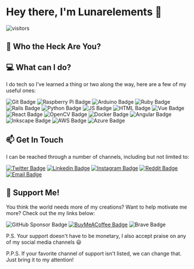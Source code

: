 # Hey there, I'm Lunarelements 👋

![visitors](https://visitor-badge.glitch.me/badge?page_id=Lunarelements.Lunarelements&right_color=blue)

<!--
**Lunarelements/Lunarelements** is a ✨ _special_ ✨ repository because its `README.md` (this file) appears on your GitHub profile.

Here are some ideas to get you started:

- 🔭 I’m currently working on ...
- 🌱 I’m currently learning ...
- 👯 I’m looking to collaborate on ...
- 🤔 I’m looking for help with ...
- 💬 Ask me about ...
-->
## 🤔 Who the Heck Are You?

## 💻 What can I do?
I do tech so I've learned a thing or two along the way, here are a few of my useful ones:

![Git Badge](https://img.shields.io/badge/GIT-E44C30?style=flat&logo=git&logoColor=white)
![Raspberry Pi Badge](https://img.shields.io/badge/Raspberry%20Pi-A22846?style=flat&logo=Raspberry%20Pi&logoColor=white)
![Arduino Badge](https://img.shields.io/badge/Arduino-00979D?style=flat&logo=Arduino&logoColor=white)
![Ruby Badge](https://img.shields.io/badge/Ruby-CC342D?style=flat&logo=ruby&logoColor=white)
![Rails Badge](https://img.shields.io/badge/Ruby_on_Rails-CC0000?style=flat&logo=ruby-on-rails&logoColor=white)
![Python Badge](https://img.shields.io/badge/Python-FFD43B?style=flat&logo=python&logoColor=darkgreen)
![JS Badge](https://img.shields.io/badge/JavaScript-323330?style=flat&logo=javascript&logoColor=F7DF1E)
![HTML Badge](https://img.shields.io/badge/HTML5-E34F26?style=flat&logo=html5&logoColor=white)
![Vue Badge](https://img.shields.io/badge/Vue.js-35495E?style=flat&logo=vuedotjs&logoColor=4FC08D)
![React Badge](https://img.shields.io/badge/React-20232A?style=flat&logo=react&logoColor=61DAFB)
![OpenCV Badge](https://img.shields.io/badge/OpenCV-27338e?style=flat&logo=OpenCV&logoColor=white)
![Docker Badge](https://img.shields.io/badge/Docker-2CA5E0?style=flat&logo=docker&logoColor=white)
![Angular Badge](https://img.shields.io/badge/Angular-DD0031?style=flat&logo=angular&logoColor=white)
![Inkscape Badge](https://img.shields.io/badge/Inkscape-000000?style=flat&logo=Inkscape&logoColor=white)
![AWS Badge](https://img.shields.io/badge/Amazon_AWS-FF9900?style=flat&logo=amazonaws&logoColor=white)
![Azure Badge](https://img.shields.io/badge/Azure-0078D7?style=flat&logo=azure-devops&logoColor=white)

## 📫 Get In Touch
I can be reached through a number of channels, including but not limited to: 

[![Twitter Badge](https://img.shields.io/badge/-@Technickel3-1ca0f1?style=flat&logo=twitter&logoColor=white)](https://twitter.com/Technickel3)
[![Linkedin Badge](https://img.shields.io/badge/-Bradley-blue?style=flat&logo=Linkedin&logoColor=white)](https://www.linkedin.com/in/bleona/)
[![Instagram Badge](https://img.shields.io/badge/-@tech__nickel-833AB4?style=flat&logo=instagram&logoColor=white)](https://www.instagram.com/tech_nickel/)
[![Reddit Badge](https://img.shields.io/badge/tech--nickel-FF4500?style=flat&logo=reddit&logoColor=white)](https://www.reddit.com/user/tech-nickel/)
[![Email Badge](https://img.shields.io/badge/contact@technickel.dev-D14836?style=flat&logo=gmail&logoColor=white)](mailto:contact@technickel.dev)
	

## 🤑 Support Me!
You think the world needs more of my creations? Want to help motivate me more? Check out the my links below:

![GitHub Sponsor Badge](https://img.shields.io/badge/sponsor-30363D?style=flat&logo=GitHub-Sponsors)
[![BuyMeACoffee Badge](https://img.shields.io/badge/Buy_Me_A_Coffee-FFDD00?style=flat&logo=buy-me-a-coffee&logoColor=black)](https://www.buymeacoffee.com/pIvCSjDLo)
![Brave Badge](https://img.shields.io/badge/BAT-FB542B?style=flat&logo=Brave&logoColor=white)

P.S. Your support doesn't have to be monetary, I also accept praise on any of my social media channels 😃

P.P.S. If your favorite channel of support isn't listed, we can change that. Just bring it to my attention!
